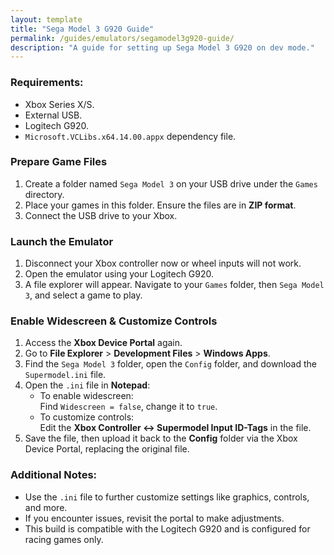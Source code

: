 ```yaml
---
layout: template
title: "Sega Model 3 G920 Guide"
permalink: /guides/emulators/segamodel3g920-guide/
description: "A guide for setting up Sega Model 3 G920 on dev mode."
---
```


### Requirements:
- Xbox Series X/S.
- External USB.
- Logitech G920.
- `Microsoft.VCLibs.x64.14.00.appx` dependency file.

### Prepare Game Files
1. Create a folder named `Sega Model 3` on your USB drive under the `Games` directory.
2. Place your games in this folder. Ensure the files are in **ZIP format**.
3. Connect the USB drive to your Xbox.

### Launch the Emulator
1. Disconnect your Xbox controller now or wheel inputs will not work.
2. Open the emulator using your Logitech G920.
3. A file explorer will appear. Navigate to your `Games` folder, then `Sega Model 3`, and select a game to play.

### Enable Widescreen & Customize Controls
1. Access the **Xbox Device Portal** again.
2. Go to **File Explorer** > **Development Files** > **Windows Apps**.
3. Find the `Sega Model 3` folder, open the `Config` folder, and download the `Supermodel.ini` file.
4. Open the `.ini` file in **Notepad**:
   - To enable widescreen:  
     Find `Widescreen = false`, change it to `true`.
   - To customize controls:  
     Edit the **Xbox Controller <-> Supermodel Input ID-Tags** in the file.
5. Save the file, then upload it back to the **Config** folder via the Xbox Device Portal, replacing the original file.

### Additional Notes:
- Use the `.ini` file to further customize settings like graphics, controls, and more.
- If you encounter issues, revisit the portal to make adjustments.
- This build is compatible with the Logitech G920 and is configured for racing games only.